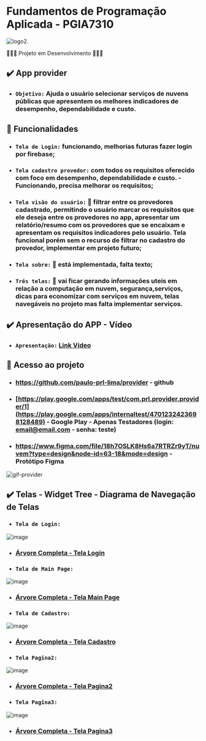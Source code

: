 # Fundamentos de Programação Aplicada - PGIA7310


![logo2](https://github.com/paulo-prl-lima/provider/assets/70539316/012f8aff-8e83-4fdd-9d7f-dc67518285fb).

👷🔥:construction: Projeto em Desenvolvimento :construction:🔥👷


## ✔️ App provider 

- ### `Objetivo:` Ajuda o usuário selecionar serviços de nuvens públicas que apresentem os melhores indicadores de desempenho, dependabilidade e custo.

## 🔨 Funcionalidades
- ### `Tela de Login:` funcionando, melhorias futuras fazer login por firebase;
- ### `Tela cadastro provedor:` com todos os requisitos oferecido com foco em  desempenho, dependabilidade e custo. - Funcionando, precisa melhorar os requisitos;
- ### `Tela visão do usuário:` 🚧 filtrar entre os provedores cadastrado, permitindo o usuário marcar os requisitos que ele deseja entre os provedores no app, apresentar um relatório/resumo com os provedores que se encaixam e apresentam os requisitos indicadores pelo usuário. Tela funcional porém sem o recurso de filtrar no cadastro do provedor, implementar em projeto futuro; 
- ### `Tela sobre:` 🚧 está implementada, falta texto; 
- ### `Três telas:` 🚧 vai ficar gerando informações uteis em relação a computação em nuvem, segurança,serviços, dicas para economizar com serviços em nuvem, telas navegáveis no projeto mas falta implementar serviços. 

## ✔️ Apresentação do APP - Vídeo
- ### `Apresentação:` <a href="https://youtu.be/P2pFw9yDF1c">Link Vídeo</a>

## 📁 Acesso ao projeto

- ### https://github.com/paulo-prl-lima/provider - github
- ### [https://play.google.com/apps/test/com.prl.provider.provider/1](https://play.google.com/apps/internaltest/4701232423698128489) - Google Play - Apenas Testadores (login: email@email.com - senha: teste)
- ### https://www.figma.com/file/18h7OSLK8Hs6a7RTRZr9yT/nuvem?type=design&node-id=63-18&mode=design - Protótipo Figma
![gif-provider](https://github.com/paulo-prl-lima/provider/assets/70539316/41af9f3a-3d4a-43f5-a703-04c9566fcd1f)


## ✔️ Telas - Widget Tree - Diagrama de Navegação de Telas

- ### `Tela de Login:`
![image](https://github.com/paulo-prl-lima/provider/assets/70539316/d7501b40-a967-4420-b701-f8ba536ef875)
- ### <a href="https://disco-continent-e6e.notion.site/rvore-Completa-Login_Page-f4ac03126eb04afaa6163269c53c4319?pvs=4" target="_blank"> Árvore Completa - Tela Login </a>

- ### `Tela de Main Page:`
![image](https://github.com/paulo-prl-lima/provider/assets/70539316/b0f465f6-f325-4f26-a863-2a8fbc21f3bb)
- ### <a href="https://disco-continent-e6e.notion.site/vore-Completa-Main_Page-e5453da0e54b4d61ba20c3ca50b9d147?pvs=4" target="_blank"> Árvore Completa - Tela Main Page </a>

- ### `Tela de Cadastro:`
![image](https://github.com/paulo-prl-lima/provider/assets/70539316/611238be-f127-4c48-94a2-0b66acca659c)
- ### <a href="https://disco-continent-e6e.notion.site/rvore-Completa-Cadastro-71fd6842fb724a328881c37bd85ed029?pvs=4" target="_blank"> Árvore Completa - Tela Cadastro </a>

- ### `Tela Pagina2:`
![image](https://github.com/paulo-prl-lima/provider/assets/70539316/492d0af8-1a83-4a3f-8fe0-f9eabcdda9fc)
- ### <a href="https://disco-continent-e6e.notion.site/rvore-Completa-Pagina2-450831cbe34e477ea5a3cf644f2d714d?pvs=4" target="_blank"> Árvore Completa - Tela Pagina2 </a>

- ### `Tela Pagina3:`
![image](https://github.com/paulo-prl-lima/provider/assets/70539316/8ce5e4dd-888f-4226-91e9-d132367a721c)
- ### <a href="https://disco-continent-e6e.notion.site/rvore-Completa-Pagina3-1bc2dadfac964c92a669066a29e5ef82?pvs=4" > Árvore Completa - Tela Pagina3</a>
